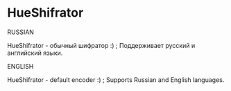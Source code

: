 # HueShifrator

RUSSIAN

HueShifrator - обычный шифратор :) ;
Поддерживает русский и английский языки.

ENGLISH

HueShifrator - default encoder :) ;
Supports Russian and English languages.
